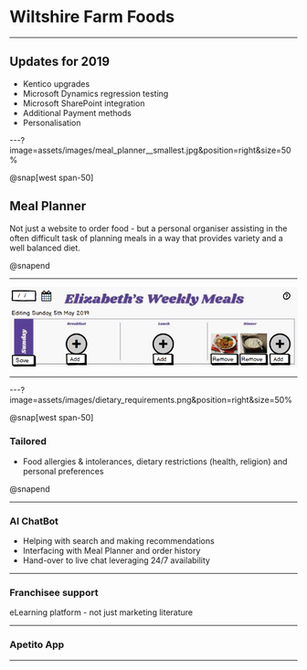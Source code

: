 # Wiltshire Farm Foods

---

## Updates for 2019

* Kentico upgrades
* Microsoft Dynamics regression testing
* Microsoft SharePoint integration
* Additional Payment methods
* Personalisation

---?image=assets/images/meal_planner__smallest.jpg&position=right&size=50%

@snap[west span-50]

## Meal Planner

Not just a website to order food - but a personal organiser assisting in the often difficult task of planning meals in a way that provides variety and a well balanced diet.

@snapend

---

![Logo](assets/images/editing_meal_planner.png)

---

---?image=assets/images/dietary_requirements.png&position=right&size=50%

@snap[west span-50]

### Tailored

* Food allergies & intolerances, dietary restrictions (health, religion) and personal preferences

@snapend

---

### AI ChatBot

* Helping with search and making recommendations
* Interfacing with Meal Planner and order history
* Hand-over to live chat leveraging 24/7 availability

---

### Franchisee support

eLearning platform - not just marketing literature

---

### Apetito App

---
